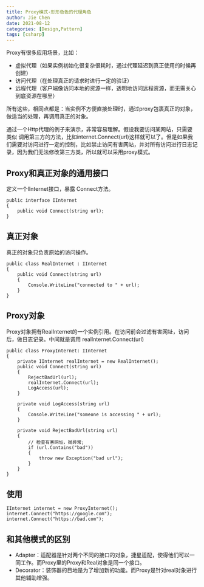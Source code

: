```yaml
---
title: Proxy模式-形形色色的代理角色
author: Jie Chen
date: 2021-08-12
categories: [Design,Pattern]
tags: [csharp]
---
```


Proxy有很多应用场景，比如：

* 虚拟代理（如果实例初始化很复杂很耗时，通过代理延迟到真正使用的时候再创建）
* 访问代理（在处理真正的请求时进行一定的验证）
* 远程代理（客户端像访问本地的资源一样，透明地访问远程资源，而无需关心到底资源在哪里）
 
所有这些，相同点都是：当实例不方便直接处理时，通过proxy包裹真正的对象，做适当的处理，再调用真正的对象。

通过一个Http代理的例子来演示，非常容易理解。假设我要访问某网站，只需要类似 调用第三方的方法，比如internet.Connect(url)这样就可以了。但是如果我们需要对访问进行一定的控制，比如禁止访问有害网站，并对所有访问进行日志记录，因为我们无法修改第三方类，所以就可以采用proxy模式。

## Proxy和真正对象的通用接口

定义一个IInternet接口，暴露 Connect方法。

~~~
public interface IInternet
{
	public void Connect(string url);
}
~~~

## 真正对象

真正的对象只负责原始的访问操作。

~~~
public class RealInternet : IInternet
{
	public void Connect(string url)
	{
		Console.WriteLine("connected to " + url);
	}
}
~~~

## Proxy对象

Proxy对象拥有RealInternet的一个实例引用。在访问前会过滤有害网址，访问后，做日志记录。中间就是调用 realInternet.Connect(url)

~~~
public class ProxyInternet: IInternet
{
	private IInternet realInternet = new RealInternet();
	public void Connect(string url)
	{
		RejectBadUrl(url);
		realInternet.Connect(url);
		LogAccess(url);
	}

	private void LogAccess(string url)
	{
		Console.WriteLine("someone is accessing " + url);
	}

	private void RejectBadUrl(string url)
	{
		// 检查有害网址，抛异常;
		if (url.Contains("bad"))
		{
			throw new Exception("bad url");
		}
	}
}
~~~
	
## 使用

~~~
IInternet internet = new ProxyInternet();
internet.Connect("https://google.com");
internet.Connect("https://bad.com");
~~~

## 和其他模式的区别

* Adapter：适配器是针对两个不同的接口的对象，捷星适配，使得他们可以一同工作。而Proxy里的Proxy和Real对象是同一个接口。
* Decorator：装饰器的目地是为了增加新的功能。而Proxy是针对real对象进行其他辅助增强。
